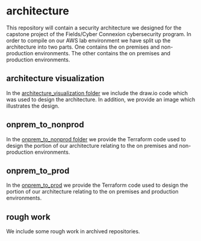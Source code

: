 # architecture

This repository will contain a security architecture we designed for the capstone project of the Fields/Cyber Connexion cybersecurity program. In order to compile on our AWS lab environment we have split up the architecture into two parts. One contains the on premises and non-production environments. The other contains the on premises and production environments.

## architecture visualization

In the [architecture_visualization folder](https://github.com/TeamPrius/architecture/tree/main/architecture_visualization) we include the draw.io code which was used to design the architecture. In addition, we provide an image which illustrates the design.

## onprem_to_nonprod

In the [onprem_to_nonprod folder](https://github.com/TeamPrius/architecture/tree/main/onprem_to_nonprod) we provide the Terraform code used to design the portion of our architecture relating to the on premises and non-production environments.

## onprem_to_prod

In the [onprem_to_prod](https://github.com/TeamPrius/architecture/tree/main/onprem_to_prod) we provide the Terraform code used to design the portion of our architecture relating to the on premises and production environments.

## rough work

We include some rough work in archived repositories.
